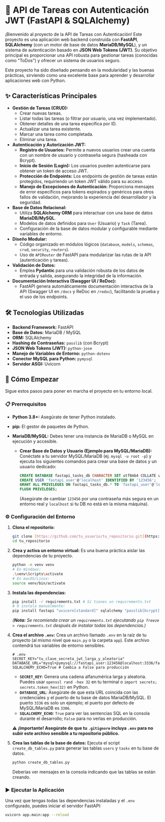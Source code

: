 # 🚀 API de Tareas con Autenticación JWT (FastAPI & SQLAlchemy)

¡Bienvenido al proyecto de la API de Tareas con Autenticación! Este proyecto es una aplicación web backend construida con **FastAPI**, **SQLAlchemy** (con un motor de base de datos **MariaDB/MySQL**), y un sistema de autenticación basado en **JSON Web Tokens (JWT)**. Su objetivo principal es proporcionar una API robusta para gestionar tareas (conocidas como "ToDos") y ofrecer un sistema de usuarios seguro.

Este proyecto ha sido diseñado pensando en la modularidad y las buenas prácticas, sirviendo como una excelente base para aprender y desarrollar aplicaciones web con Python.

## ✨ Características Principales

* **Gestión de Tareas (CRUD):**
    * Crear nuevas tareas.
    * Listar todas las tareas (o filtrar por usuario, una vez implementado).
    * Obtener detalles de una tarea específica por ID.
    * Actualizar una tarea existente.
    * Marcar una tarea como completada.
    * Eliminar una tarea.
* **Autenticación y Autorización JWT:**
    * **Registro de Usuarios:** Permite a nuevos usuarios crear una cuenta con un nombre de usuario y contraseña segura (hasheada con Bcrypt).
    * **Inicio de Sesión (Login):** Los usuarios pueden autenticarse para obtener un token de acceso JWT.
    * **Protección de Endpoints:** Los endpoints de gestión de tareas están protegidos, requiriendo un token JWT válido para su acceso.
    * **Manejo de Excepciones de Autenticación:** Proporciona mensajes de error específicos para tokens expirados y genéricos para otros fallos de validación, mejorando la experiencia del desarrollador y la seguridad.
* **Base de Datos Relacional:**
    * Utiliza **SQLAlchemy ORM** para interactuar con una base de datos **MariaDB/MySQL**.
    * Modelos de datos definidos para `User` (Usuario) y `Task` (Tarea).
    * Configuración de la base de datos modular y configurable mediante variables de entorno.
* **Diseño Modular:**
    * Código organizado en módulos lógicos (`database`, `models`, `schemas`, `crud`, `security`, `routers`).
    * Uso de `APIRouter` de FastAPI para modularizar las rutas de la API (autenticación y tareas).
* **Validación de Datos:**
    * Emplea **Pydantic** para una validación robusta de los datos de entrada y salida, asegurando la integridad de la información.
* **Documentación Interactiva (Swagger UI / ReDoc):**
    * FastAPI genera automáticamente documentación interactiva de la API (Swagger UI en `/docs` y ReDoc en `/redoc`), facilitando la prueba y el uso de los endpoints.

## 🛠️ Tecnologías Utilizadas

* **Backend Framework:** FastAPI
* **Base de Datos:** MariaDB / MySQL
* **ORM:** SQLAlchemy
* **Hashing de Contraseñas:** `passlib` (con Bcrypt)
* **JSON Web Tokens (JWT):** `python-jose`
* **Manejo de Variables de Entorno:** `python-dotenv`
* **Conector MySQL para Python:** `pymysql`
* **Servidor ASGI:** Uvicorn

## 🚀 Cómo Empezar

Sigue estos pasos para poner en marcha el proyecto en tu entorno local.

### 📋 Prerrequisitos

* **Python 3.8+:** Asegúrate de tener Python instalado.
* **pip:** El gestor de paquetes de Python.
* **MariaDB/MySQL:** Debes tener una instancia de MariaDB o MySQL en ejecución y accesible.

    * **Crear Base de Datos y Usuario (Ejemplo para MySQL/MariaDB):**
        Conéctate a tu servidor MySQL/MariaDB (ej. `mysql -u root -p`) y ejecuta los siguientes comandos para crear una base de datos y un usuario dedicado:
        ```sql
        CREATE DATABASE fastapi_tasks_db CHARACTER SET utf8mb4 COLLATE utf8mb4_unicode_ci;
        CREATE USER 'fastapi_user'@'localhost' IDENTIFIED BY '123456';
        GRANT ALL PRIVILEGES ON fastapi_tasks_db.* TO 'fastapi_user'@'localhost';
        FLUSH PRIVILEGES;
        ```
        (Asegúrate de cambiar `123456` por una contraseña más segura en un entorno real y `localhost` si tu DB no está en la misma máquina).

### ⚙️ Configuración del Entorno

1.  **Clona el repositorio:**
    ```bash
    git clone [https://github.com/tu_usuario/tu_repositorio.git](https://github.com/tu_usuario/tu_repositorio.git)
    cd tu_repositorio
    ```

2.  **Crea y activa un entorno virtual:**
    Es una buena práctica aislar las dependencias de tu proyecto.
    ```bash
    python -m venv venv
    # En Windows:
    .\venv\Scripts\activate
    # En macOS/Linux:
    source venv/bin/activate
    ```

3.  **Instala las dependencias:**
    ```bash
    pip install -r requirements.txt # Si tienes un requirements.txt
    # O instala manualmente:
    pip install fastapi "uvicorn[standard]" sqlalchemy "passlib[bcrypt]" "python-jose[cryptography]" python-dotenv pymysql
    ```
    *(**Nota:** Se recomienda crear un `requirements.txt` ejecutando `pip freeze > requirements.txt` después de instalar todas las dependencias.)*

4.  **Crea el archivo `.env`:**
    Crea un archivo llamado `.env` en la raíz de tu proyecto (al mismo nivel que `main.py` o la carpeta `app`). Este archivo contendrá tus variables de entorno sensibles.

    ```dotenv
    # .env
    SECRET_KEY="tu_clave_secreta_jwt_larga_y_aleatoria"
    DATABASE_URL="mysql+pymysql://fastapi_user:123456@localhost:3336/fastapi_tasks_db"
    SQLALCHEMY_ECHO=True # Cambia a False para producción
    ```
    * **`SECRET_KEY`**: Genera una cadena alfanumérica larga y aleatoria. Puedes usar `openssl rand -hex 32` en tu terminal o `import secrets; secrets.token_hex(32)` en Python.
    * **`DATABASE_URL`**: Asegúrate de que esta URL coincida con las credenciales y el puerto de tu base de datos MariaDB/MySQL. El puerto `3336` es solo un ejemplo; el puerto por defecto de MySQL/MariaDB es `3306`.
    * **`SQLALCHEMY_ECHO`**: `True` para ver las sentencias SQL en la consola durante el desarrollo; `False` para no verlas en producción.

    **⚠️ ¡Importante! Asegúrate de que tu `.gitignore` incluya `.env` para no subir este archivo sensible a tu repositorio público.**

5.  **Crea las tablas de la base de datos:**
    Ejecuta el script `create_db_tables.py` para generar las tablas `users` y `tasks` en tu base de datos.
    ```bash
    python create_db_tables.py
    ```
    Deberías ver mensajes en la consola indicando que las tablas se están creando.

### ▶️ Ejecutar la Aplicación

Una vez que tengas todas las dependencias instaladas y el `.env` configurado, puedes iniciar el servidor FastAPI:

```bash
uvicorn app.main:app --reload